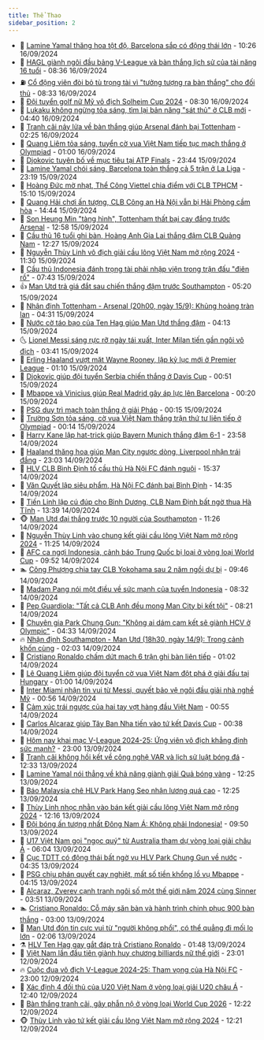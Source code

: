 ```yaml
---
title: Thể Thao
sidebar_position: 2
---
```


<!-- dantri-the-thao:START -->
- 🎡 [Lamine Yamal thăng hoa tột độ, Barcelona sắp có động thái lớn](https://dantri.com.vn/the-thao/lamine-yamal-thang-hoa-tot-do-barcelona-sap-co-dong-thai-lon-20240916172559479.htm) - 10:26 16/09/2024
- 💯 [HAGL giành ngôi đầu bảng V-League và bàn thắng lịch sử của tài năng 16 tuổi](https://dantri.com.vn/the-thao/hagl-gianh-ngoi-dau-bang-v-league-va-ban-thang-lich-su-cua-tai-nang-16-tuoi-20240916121719375.htm) - 08:36 16/09/2024
- ⛽️ [Cổ động viên đòi bỏ tù trọng tài vì &quot;tưởng tượng ra bàn thắng&quot; cho đối thủ](https://dantri.com.vn/the-thao/co-dong-vien-doi-bo-tu-trong-tai-vi-tuong-tuong-ra-ban-thang-cho-doi-thu-20240916142027854.htm) - 08:33 16/09/2024
- 💃 [Đội tuyển golf nữ Mỹ vô địch Solheim Cup 2024](https://dantri.com.vn/the-thao/doi-tuyen-golf-nu-my-vo-dich-solheim-cup-2024-20240916124724000.htm) - 08:30 16/09/2024
- 🌈 [Lukaku không ngừng tỏa sáng, tìm lại bản năng &quot;sát thủ&quot; ở CLB mới](https://dantri.com.vn/the-thao/lukaku-khong-ngung-toa-sang-tim-lai-ban-nang-sat-thu-o-clb-moi-20240916113958849.htm) - 04:40 16/09/2024
- 🦅 [Tranh cãi nảy lửa về bàn thắng giúp Arsenal đánh bại Tottenham](https://dantri.com.vn/the-thao/tranh-cai-nay-lua-ve-ban-thang-giup-arsenal-danh-bai-tottenham-20240916085538986.htm) - 02:25 16/09/2024
- 🌝 [Quang Liêm tỏa sáng, tuyển cờ vua Việt Nam tiếp tục mạch thắng ở Olympiad](https://dantri.com.vn/the-thao/quang-liem-toa-sang-tuyen-co-vua-viet-nam-tiep-tuc-mach-thang-o-olympiad-20240916073604090.htm) - 01:00 16/09/2024
- 🚀 [Djokovic tuyên bố về mục tiêu tại ATP Finals](https://dantri.com.vn/the-thao/djokovic-tuyen-bo-ve-muc-tieu-tai-atp-finals-20240916064240330.htm) - 23:44 15/09/2024
- 🎉 [Lamine Yamal chói sáng, Barcelona toàn thắng cả 5 trận ở La Liga](https://dantri.com.vn/the-thao/lamine-yamal-choi-sang-barcelona-toan-thang-ca-5-tran-o-la-liga-20240916061921054.htm) - 23:19 15/09/2024
- 📝 [Hoàng Đức mờ nhạt, Thể Công Viettel chia điểm với CLB TPHCM](https://dantri.com.vn/the-thao/hoang-duc-mo-nhat-the-cong-viettel-chia-diem-voi-clb-tphcm-20240915215140285.htm) - 15:10 15/09/2024
- 🦄 [Quang Hải chơi ấn tượng, CLB Công an Hà Nội vẫn bị Hải Phòng cầm hòa](https://dantri.com.vn/the-thao/quang-hai-choi-an-tuong-clb-cong-an-ha-noi-van-bi-hai-phong-cam-hoa-20240915214224946.htm) - 14:44 15/09/2024
- 🎉 [Son Heung Min &quot;tàng hình&quot;, Tottenham thất bại cay đắng trước Arsenal](https://dantri.com.vn/the-thao/son-heung-min-tang-hinh-tottenham-that-bai-cay-dang-truoc-arsenal-20240915195834978.htm) - 12:58 15/09/2024
- 💼 [Cầu thủ 16 tuổi ghi bàn, Hoàng Anh Gia Lai thắng đậm CLB Quảng Nam](https://dantri.com.vn/the-thao/cau-thu-16-tuoi-ghi-ban-hoang-anh-gia-lai-thang-dam-clb-quang-nam-20240915192052415.htm) - 12:27 15/09/2024
- 🤡 [Nguyễn Thùy Linh vô địch giải cầu lông Việt Nam mở rộng 2024](https://dantri.com.vn/the-thao/nguyen-thuy-linh-vo-dich-giai-cau-long-viet-nam-mo-rong-2024-20240915183318756.htm) - 11:30 15/09/2024
- 🦆 [Cầu thủ Indonesia đánh trọng tài phải nhập viện trong trận đấu &quot;điên rồ&quot;](https://dantri.com.vn/the-thao/cau-thu-indonesia-danh-trong-tai-phai-nhap-vien-trong-tran-dau-dien-ro-20240915144239259.htm) - 07:43 15/09/2024
- 👍 [Man Utd trả giá đắt sau chiến thắng đậm trước Southampton](https://dantri.com.vn/the-thao/man-utd-tra-gia-dat-sau-chien-thang-dam-truoc-southampton-20240915122055455.htm) - 05:20 15/09/2024
- 💼 [Nhận định Tottenham - Arsenal &lpar;20h00, ngày 15/9&rpar;: Khủng hoảng tràn lan](https://dantri.com.vn/the-thao/nhan-dinh-tottenham-arsenal-20h00-ngay-159-khung-hoang-tran-lan-20240915112857063.htm) - 04:31 15/09/2024
- 🦒 [Nước cờ táo bạo của Ten Hag giúp Man Utd thắng đậm](https://dantri.com.vn/the-thao/nuoc-co-tao-bao-cua-ten-hag-giup-man-utd-thang-dam-20240915111336972.htm) - 04:13 15/09/2024
- 🌜 [Lionel Messi sáng rực rỡ ngày tái xuất, Inter Milan tiến gần ngôi vô địch](https://dantri.com.vn/the-thao/lionel-messi-sang-ruc-ro-ngay-tai-xuat-inter-milan-tien-gan-ngoi-vo-dich-20240915104142468.htm) - 03:41 15/09/2024
- 🦆 [Erling Haaland vượt mặt Wayne Rooney, lập kỷ lục mới ở Premier League](https://dantri.com.vn/the-thao/erling-haaland-vuot-mat-wayne-rooney-lap-ky-luc-moi-o-premier-league-20240914233851337.htm) - 01:10 15/09/2024
- 💪 [Djokovic giúp đội tuyển Serbia chiến thắng ở Davis Cup](https://dantri.com.vn/the-thao/djokovic-giup-doi-tuyen-serbia-chien-thang-o-davis-cup-20240915074637991.htm) - 00:51 15/09/2024
- 🧠 [Mbappe và Vinicius giúp Real Madrid gây áp lực lên Barcelona](https://dantri.com.vn/the-thao/mbappe-va-vinicius-giup-real-madrid-gay-ap-luc-len-barcelona-20240915071850984.htm) - 00:20 15/09/2024
- 🦄 [PSG duy trì mạch toàn thắng ở giải Pháp](https://dantri.com.vn/the-thao/psg-duy-tri-mach-toan-thang-o-giai-phap-20240915075400148.htm) - 00:15 15/09/2024
- 🥸 [Trường Sơn tỏa sáng, cờ vua Việt Nam thắng trận thứ tư liên tiếp ở Olympiad](https://dantri.com.vn/the-thao/truong-son-toa-sang-co-vua-viet-nam-thang-tran-thu-tu-lien-tiep-o-olympiad-20240915071022023.htm) - 00:14 15/09/2024
- 🤠 [Harry Kane lập hat-trick giúp Bayern Munich thắng đậm 6-1](https://dantri.com.vn/the-thao/harry-kane-lap-hat-trick-giup-bayern-munich-thang-dam-6-1-20240915062223912.htm) - 23:58 14/09/2024
- 👺 [Haaland thăng hoa giúp Man City ngược dòng, Liverpool nhận trái đắng](https://dantri.com.vn/the-thao/haaland-thang-hoa-giup-man-city-nguoc-dong-liverpool-nhan-trai-dang-20240915063633250.htm) - 23:03 14/09/2024
- 📝 [HLV CLB Bình Định tố cầu thủ Hà Nội FC đánh nguội](https://dantri.com.vn/the-thao/hlv-clb-binh-dinh-to-cau-thu-ha-noi-fc-danh-nguoi-20240914223653331.htm) - 15:37 14/09/2024
- 🦆 [Văn Quyết lập siêu phẩm, Hà Nội FC đánh bại Bình Định](https://dantri.com.vn/the-thao/van-quyet-lap-sieu-pham-ha-noi-fc-danh-bai-binh-dinh-20240914213456344.htm) - 14:35 14/09/2024
- 🥳 [Tiến Linh lập cú đúp cho Bình Dương, CLB Nam Định bất ngờ thua Hà Tĩnh](https://dantri.com.vn/the-thao/tien-linh-lap-cu-dup-cho-binh-duong-clb-nam-dinh-bat-ngo-thua-ha-tinh-20240914203800932.htm) - 13:39 14/09/2024
- 🐵 [Man Utd đại thắng trước 10 người của Southampton](https://dantri.com.vn/the-thao/man-utd-dai-thang-truoc-10-nguoi-cua-southampton-20240914182545382.htm) - 11:26 14/09/2024
- 🤩 [Nguyễn Thùy Linh vào chung kết giải cầu lông Việt Nam mở rộng 2024](https://dantri.com.vn/the-thao/nguyen-thuy-linh-vao-chung-ket-giai-cau-long-viet-nam-mo-rong-2024-20240914181821336.htm) - 11:25 14/09/2024
- 🤠 [AFC ca ngợi Indonesia, cảnh báo Trung Quốc bị loại ở vòng loại World Cup](https://dantri.com.vn/the-thao/afc-ca-ngoi-indonesia-canh-bao-trung-quoc-bi-loai-o-vong-loai-world-cup-20240914122145365.htm) - 09:52 14/09/2024
- 🏊 [Công Phượng chia tay CLB Yokohama sau 2 năm ngồi dự bị](https://dantri.com.vn/the-thao/cong-phuong-chia-tay-clb-yokohama-sau-2-nam-ngoi-du-bi-20240914164623873.htm) - 09:46 14/09/2024
- 🗽 [Madam Pang nói một điều về sức mạnh của tuyển Indonesia](https://dantri.com.vn/the-thao/madam-pang-noi-mot-dieu-ve-suc-manh-cua-tuyen-indonesia-20240914153204744.htm) - 08:32 14/09/2024
- 🚀 [Pep Guardiola: &quot;Tất cả CLB Anh đều mong Man City bị kết tội&quot;](https://dantri.com.vn/the-thao/pep-guardiola-tat-ca-clb-anh-deu-mong-man-city-bi-ket-toi-20240914150632310.htm) - 08:21 14/09/2024
- 🎉 [Chuyên gia Park Chung Gun: &quot;Không ai dám cam kết sẽ giành HCV ở Olympic&quot;](https://dantri.com.vn/the-thao/chuyen-gia-park-chung-gun-khong-ai-dam-cam-ket-se-gianh-hcv-o-olympic-20240914112633358.htm) - 04:33 14/09/2024
- 🔥 [Nhận định Southampton - Man Utd &lpar;18h30, ngày 14/9&rpar;: Trong cảnh khốn cùng](https://dantri.com.vn/the-thao/nhan-dinh-southampton-man-utd-18h30-ngay-149-trong-canh-khon-cung-20240914090142528.htm) - 02:03 14/09/2024
- 🎉 [Cristiano Ronaldo chấm dứt mạch 6 trận ghi bàn liên tiếp](https://dantri.com.vn/the-thao/cristiano-ronaldo-cham-dut-mach-6-tran-ghi-ban-lien-tiep-20240914075955854.htm) - 01:02 14/09/2024
- 🎡 [Lê Quang Liêm giúp đội tuyển cờ vua Việt Nam đột phá ở giải đấu tại Hungary](https://dantri.com.vn/the-thao/le-quang-liem-giup-doi-tuyen-co-vua-viet-nam-dot-pha-o-giai-dau-tai-hungary-20240914101627559.htm) - 01:00 14/09/2024
- 🐻 [Inter Miami nhận tin vui từ Messi, quyết bảo vệ ngôi đầu giải nhà nghề Mỹ](https://dantri.com.vn/the-thao/inter-miami-nhan-tin-vui-tu-messi-quyet-bao-ve-ngoi-dau-giai-nha-nghe-my-20240914074550689.htm) - 00:56 14/09/2024
- 🌊 [Cảm xúc trái ngược của hai tay vợt hàng đầu Việt Nam](https://dantri.com.vn/the-thao/cam-xuc-trai-nguoc-cua-hai-tay-vot-hang-dau-viet-nam-20240913231021705.htm) - 00:55 14/09/2024
- 💃 [Carlos Alcaraz giúp Tây Ban Nha tiến vào tứ kết Davis Cup](https://dantri.com.vn/the-thao/carlos-alcaraz-giup-tay-ban-nha-tien-vao-tu-ket-davis-cup-20240914073624367.htm) - 00:38 14/09/2024
- 🤔 [Hôm nay khai mạc V-League 2024-25: Ứng viên vô địch khẳng định sức mạnh?](https://dantri.com.vn/the-thao/hom-nay-khai-mac-v-league-2024-25-ung-vien-vo-dich-khang-dinh-suc-manh-20240913172521133.htm) - 23:00 13/09/2024
- 🤭 [Tranh cãi không hồi kết về công nghệ VAR và lịch sử luật bóng đá](https://dantri.com.vn/the-thao/tranh-cai-khong-hoi-ket-ve-cong-nghe-var-va-lich-su-luat-bong-da-20240913192920812.htm) - 12:33 13/09/2024
- 👹 [Lamine Yamal nói thẳng về khả năng giành giải Quả bóng vàng](https://dantri.com.vn/the-thao/lamine-yamal-noi-thang-ve-kha-nang-gianh-giai-qua-bong-vang-20240913192429885.htm) - 12:25 13/09/2024
- 🗽 [Báo Malaysia chê HLV Park Hang Seo nhận lương quá cao](https://dantri.com.vn/the-thao/bao-malaysia-che-hlv-park-hang-seo-nhan-luong-qua-cao-20240913162925782.htm) - 12:25 13/09/2024
- 🥳 [Thùy Linh nhọc nhằn vào bán kết giải cầu lông Việt Nam mở rộng 2024](https://dantri.com.vn/the-thao/thuy-linh-nhoc-nhan-vao-ban-ket-giai-cau-long-viet-nam-mo-rong-2024-20240913183923918.htm) - 12:16 13/09/2024
- 💃 [Đội bóng ấn tượng nhất Đông Nam Á: Không phải Indonesia!](https://dantri.com.vn/the-thao/doi-bong-an-tuong-nhat-dong-nam-a-khong-phai-indonesia-20240913165038137.htm) - 09:50 13/09/2024
- 🧰 [U17 Việt Nam gọi &quot;ngọc quý&quot; từ Australia tham dự vòng loại giải châu Á](https://dantri.com.vn/the-thao/u17-viet-nam-goi-ngoc-quy-tu-australia-tham-du-vong-loai-giai-chau-a-20240913130422731.htm) - 06:04 13/09/2024
- 💪 [Cục TDTT có động thái bất ngờ vụ HLV Park Chung Gun về nước](https://dantri.com.vn/the-thao/cuc-tdtt-co-dong-thai-bat-ngo-vu-hlv-park-chung-gun-ve-nuoc-20240913113456322.htm) - 04:35 13/09/2024
- 🚀 [PSG chịu phán quyết cay nghiệt, mất số tiền khổng lồ vụ Mbappe](https://dantri.com.vn/the-thao/psg-chiu-phan-quyet-cay-nghiet-mat-so-tien-khong-lo-vu-mbappe-20240913111540162.htm) - 04:15 13/09/2024
- 🤠 [Alcaraz, Zverev cạnh tranh ngôi số một thế giới năm 2024 cùng Sinner](https://dantri.com.vn/the-thao/alcaraz-zverev-canh-tranh-ngoi-so-mot-the-gioi-nam-2024-cung-sinner-20240913104559571.htm) - 03:51 13/09/2024
- 🏊 [Cristiano Ronaldo: Cỗ máy săn bàn và hành trình chinh phục 900 bàn thắng](https://dantri.com.vn/the-thao/cristiano-ronaldo-co-may-san-ban-va-hanh-trinh-chinh-phuc-900-ban-thang-20240911153827770.htm) - 03:00 13/09/2024
- 🦄 [Man Utd đón tin cực vui từ &quot;người không phổi&quot;, có thể quẳng đi mối lo lớn](https://dantri.com.vn/the-thao/man-utd-don-tin-cuc-vui-tu-nguoi-khong-phoi-co-the-quang-di-moi-lo-lon-20240913090620126.htm) - 02:06 13/09/2024
- ⚗️ [HLV Ten Hag gay gắt đáp trả Cristiano Ronaldo](https://dantri.com.vn/the-thao/hlv-ten-hag-gay-gat-dap-tra-cristiano-ronaldo-20240913084355656.htm) - 01:48 13/09/2024
- 🥷 [Việt Nam lần đầu tiên giành huy chương billiards nữ thế giới](https://dantri.com.vn/the-thao/viet-nam-lan-dau-tien-gianh-huy-chuong-billiards-nu-the-gioi-20240913063704397.htm) - 23:01 12/09/2024
- 🔥 [Cuộc đua vô địch V-League 2024-25: Tham vọng của Hà Nội FC](https://dantri.com.vn/the-thao/cuoc-dua-vo-dich-v-league-2024-25-tham-vong-cua-ha-noi-fc-20240912154840388.htm) - 23:00 12/09/2024
- 🦅 [Xác định 4 đối thủ của U20 Việt Nam ở vòng loại giải U20 châu Á](https://dantri.com.vn/the-thao/xac-dinh-4-doi-thu-cua-u20-viet-nam-o-vong-loai-giai-u20-chau-a-20240912193957114.htm) - 12:40 12/09/2024
- 🌝 [Bàn thắng tranh cãi, gây phẫn nộ ở vòng loại World Cup 2026](https://dantri.com.vn/the-thao/ban-thang-tranh-cai-gay-phan-no-o-vong-loai-world-cup-2026-20240912160947921.htm) - 12:22 12/09/2024
- 🐵 [Thùy Linh vào tứ kết giải cầu lông Việt Nam mở rộng 2024](https://dantri.com.vn/the-thao/thuy-linh-vao-tu-ket-giai-cau-long-viet-nam-mo-rong-2024-20240912190755644.htm) - 12:21 12/09/2024<!-- dantri-the-thao:END -->
